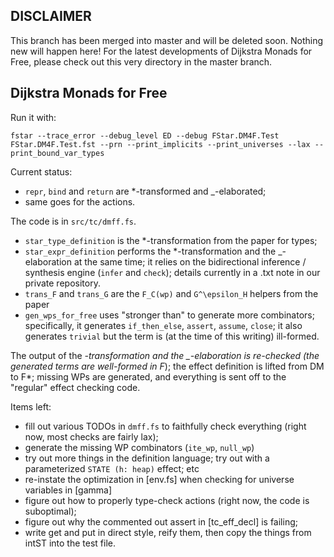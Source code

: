 DISCLAIMER
----------

This branch has been merged into master and will be deleted soon. Nothing new
will happen here! For the latest developments of Dijkstra Monads for Free,
please check out this very directory in the master branch.

Dijkstra Monads for Free
------------------------

Run it with:

```
fstar --trace_error --debug_level ED --debug FStar.DM4F.Test FStar.DM4F.Test.fst --prn --print_implicits --print_universes --lax --print_bound_var_types
```

Current status:
- `repr`, `bind` and `return` are *-transformed and _-elaborated;
- same goes for the actions.

The code is in `src/tc/dmff.fs`.
- `star_type_definition` is the *-transformation from the paper for types;
- `star_expr_definition` performs the *-transformation and the _-elaboration at
  the same time; it relies on the bidirectional inference / synthesis engine
  (`infer` and `check`); details currently in a .txt note in our private
  repository.
- `trans_F` and `trans_G` are the `F_C(wp)` and `G^\epsilon_H` helpers from the
  paper
- `gen_wps_for_free` uses "stronger than" to generate more combinators;
  specifically, it generates `if_then_else`, `assert`, `assume`, `close`; it
  also generates `trivial` but the term is (at the time of this writing)
  ill-formed.

The output of the *-transformation and the _-elaboration is re-checked (the
generated terms are well-formed in F*); the effect definition is lifted from DM
to F*; missing WPs are generated, and everything is sent off to the "regular"
effect checking code.

Items left:
- fill out various TODOs in `dmff.fs` to faithfully check everything (right now,
  most checks are fairly lax);
- generate the missing WP combinators (`ite_wp`, `null_wp`)
- try out more things in the definition language; try out with a parameterized
  `STATE (h: heap)` effect; etc
- re-instate the optimization in [env.fs] when checking for universe variables
  in [gamma]
- figure out how to properly type-check actions (right now, the code is
  suboptimal);
- figure out why the commented out assert in [tc_eff_decl] is failing;
- write get and put in direct style, reify them, then copy the things from intST
  into the test file.
